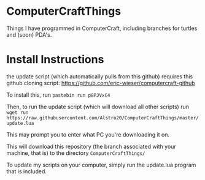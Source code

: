 # ComputerCraftThings
Things I have programmed in ComputerCraft, including branches for turtles and (soon) PDA's.
# Install Instructions
the update script (which automatically pulls from this github) requires this github cloning script: https://github.com/eric-wieser/computercraft-github

To install this, run ```pastebin run p8PJVxC4```

Then, to run the update script (which will download all other scripts) run ```wget run https://raw.githubusercontent.com/Alstro20/ComputerCraftThings/master/update.lua```

This may prompt you to enter what PC you're downloading it on.

This will download this repository (the branch associated with your machine, that is) to the directory `ComputerCraftThings/`

To update my scripts on your computer, simply run the update.lua program that is included.
